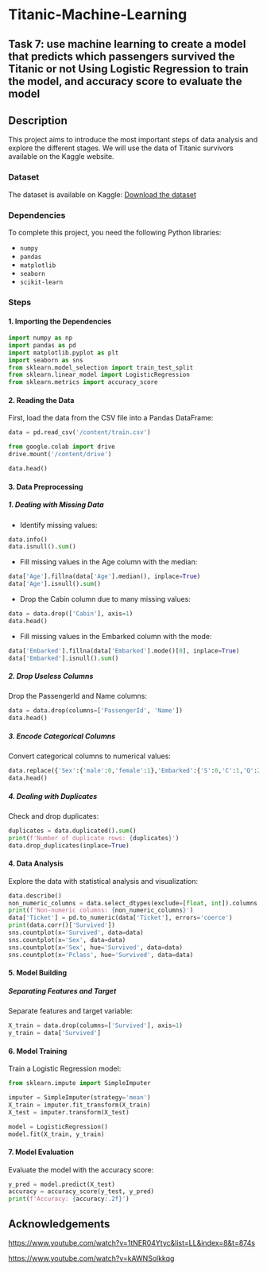 # Titanic-Machine-Learning

## Task 7: use machine learning to create a model that predicts which passengers survived the Titanic or not Using Logistic Regression to train the model, and accuracy score to evaluate the model

## Description
This project aims to introduce the most important steps of data analysis and explore the different stages. We will use the data of Titanic survivors available on the Kaggle website.

### Dataset
The dataset is available on Kaggle:
[Download the dataset](https://www.kaggle.com/competitions/titanic/data)

### Dependencies
To complete this project, you need the following Python libraries:
* `numpy`
* `pandas`
* `matplotlib`
* `seaborn`
* `scikit-learn`

### Steps
#### 1. Importing the Dependencies

```python
import numpy as np
import pandas as pd
import matplotlib.pyplot as plt
import seaborn as sns
from sklearn.model_selection import train_test_split
from sklearn.linear_model import LogisticRegression
from sklearn.metrics import accuracy_score
```
     
#### 2. Reading the Data
First, load the data from the CSV file into a Pandas DataFrame:

```python
data = pd.read_csv('/content/train.csv')

from google.colab import drive
drive.mount('/content/drive')

data.head()
```

#### 3. Data Preprocessing
##### 1. Dealing with Missing Data
* Identify missing values:

```python
data.info()
data.isnull().sum()
```
    
* Fill missing values in the Age column with the median:

```python
data['Age'].fillna(data['Age'].median(), inplace=True)
data['Age'].isnull().sum()
```
    
* Drop the Cabin column due to many missing values:

```python
data = data.drop(['Cabin'], axis=1)
data.head()
```

* Fill missing values in the Embarked column with the mode:

```python
data['Embarked'].fillna(data['Embarked'].mode()[0], inplace=True)
data['Embarked'].isnull().sum()
```

##### 2. Drop Useless Columns
Drop the PassengerId and Name columns:

```python
data = data.drop(columns=['PassengerId', 'Name'])
data.head()
```

##### 3. Encode Categorical Columns
Convert categorical columns to numerical values:

```python
data.replace({'Sex':{'male':0,'female':1},'Embarked':{'S':0,'C':1,'Q':2}}, inplace=True)
data.head()
```

##### 4. Dealing with Duplicates
Check and drop duplicates:

```python
duplicates = data.duplicated().sum()
print(f'Number of duplicate rows: {duplicates}')
data.drop_duplicates(inplace=True)
```

#### 4. Data Analysis
Explore the data with statistical analysis and visualization:

```python
data.describe()
non_numeric_columns = data.select_dtypes(exclude=[float, int]).columns
print(f'Non-numeric columns: {non_numeric_columns}')
data['Ticket'] = pd.to_numeric(data['Ticket'], errors='coerce')  
print(data.corr()['Survived'])
sns.countplot(x='Survived', data=data)
sns.countplot(x='Sex', data=data)
sns.countplot(x='Sex', hue='Survived', data=data)
sns.countplot(x='Pclass', hue='Survived', data=data)
```

#### 5. Model Building
##### Separating Features and Target
Separate features and target variable:

```python
X_train = data.drop(columns=['Survived'], axis=1)
y_train = data['Survived']
```
    
#### 6. Model Training
Train a Logistic Regression model:

```python
from sklearn.impute import SimpleImputer

imputer = SimpleImputer(strategy='mean')
X_train = imputer.fit_transform(X_train)
X_test = imputer.transform(X_test)

model = LogisticRegression()
model.fit(X_train, y_train)
```

#### 7. Model Evaluation
Evaluate the model with the accuracy score:

```python
y_pred = model.predict(X_test)
accuracy = accuracy_score(y_test, y_pred)
print(f'Accuracy: {accuracy:.2f}')
```

## Acknowledgements
https://www.youtube.com/watch?v=1tNER04Ytyc&list=LL&index=8&t=874s

https://www.youtube.com/watch?v=kAWNSolkkqg

